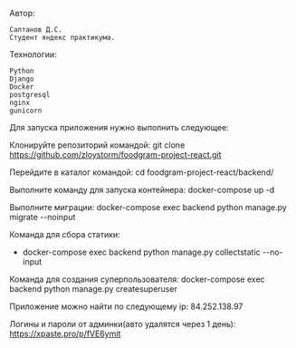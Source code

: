 Автор: 

    Салтанов Д.С.
    Студент яндекс практикума.

Технологии:

    Python
    Django
    Docker
    postgresql
    nginx
    gunicorn

Для запуска приложения нужно выполнить следующее:

Клонируйте репозиторий командой:
git clone https://github.com/zloystorm/foodgram-project-react.git

Перейдите в каталог командой:
cd foodgram-project-react/backend/

Выполните команду для запуска контейнера:
docker-compose up -d

Выполните миграции:
docker-compose exec backend python manage.py migrate --noinput

Команда для сбора статики:
- docker-compose exec backend python manage.py collectstatic --no-input

Команда для создания суперпользователя:
docker-compose exec backend python manage.py createsuperuser

Приложение можно найти по следующему ip: 84.252.138.97

Логины и пароли от админки(авто удалятся через 1 день): https://xpaste.pro/p/fVE6ymit
